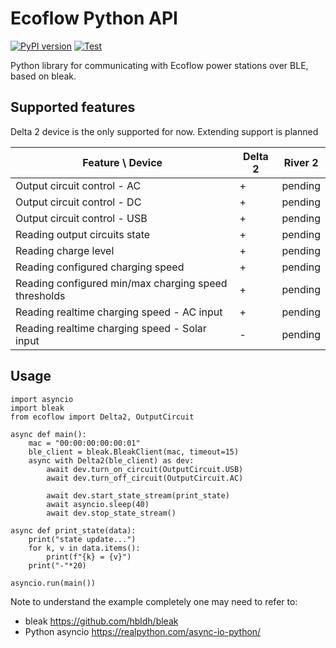 # Ecoflow Python API

[![PyPI version](https://badge.fury.io/py/ecoflow.svg)](https://pypi.org/project/ecoflow)
[![Test](https://github.com/anton-ptashnik/ecoflow-api-py/actions/workflows/test.yml/badge.svg)](https://github.com/anton-ptashnik/ecoflow-api-py/actions/workflows/test.yml)

Python library for communicating with Ecoflow power stations over BLE, based on bleak.

## Supported features

Delta 2 device is the only supported for now. Extending support is planned

| Feature \ Device                                     | Delta 2 | River 2 |
| ---------------------------------------------------- | ------- | ------- |
| Output circuit control - AC                          | +       | pending |
| Output circuit control - DC                          | +       | pending |
| Output circuit control - USB                         | +       | pending |
| Reading output circuits state                        | +       | pending |
| Reading charge level                                 | +       | pending |
| Reading configured charging speed                    | +       | pending |
| Reading configured min/max charging speed thresholds | +       | pending |
| Reading realtime charging speed - AC input           | +       | pending |
| Reading realtime charging speed - Solar input        | -       | pending |

## Usage

```
import asyncio
import bleak
from ecoflow import Delta2, OutputCircuit

async def main():
    mac = "00:00:00:00:00:01"
    ble_client = bleak.BleakClient(mac, timeout=15)
    async with Delta2(ble_client) as dev:
        await dev.turn_on_circuit(OutputCircuit.USB)
        await dev.turn_off_circuit(OutputCircuit.AC)

        await dev.start_state_stream(print_state)
        await asyncio.sleep(40)
        await dev.stop_state_stream()

async def print_state(data):
    print("state update...")
    for k, v in data.items():
        print(f"{k} = {v}")
    print("-"*20)

asyncio.run(main())
```

Note to understand the example completely one may need to refer to:

- bleak https://github.com/hbldh/bleak
- Python asyncio https://realpython.com/async-io-python/
